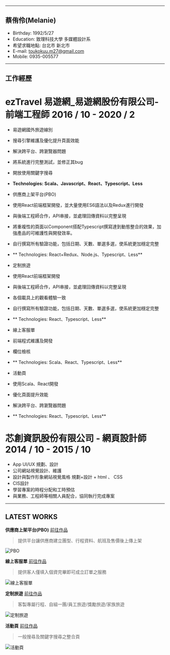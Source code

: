 
----
## 蔡侑伶(Melanie)
* Birthday: 1992/5/27
* Education: 致理科技大學 多媒體設計系
* 希望求職地點: 台北市 新北市
* E-mail: toukokuu.m27@gmail.com
* Mobile: 0935-005577


----
## 工作經歷
# ezTravel 易遊網_易遊網股份有限公司- 前端工程師 2016 / 10 - 2020 / 2

* 易遊網國外旅遊線別
 * 搜尋引擎維護及優化提升頁面效能
 * 解決跨平台、跨瀏覽器問題
 * 將系統進行完整測試，並修正其bug
 * 開放使用關鍵字搜尋
 * **Technologies: Scala、Javascript、React、Typescript、Less**

* 供應商上架平台(PBO)
 * 使用React前端框架開發，並大量使用ES6語法以及Redux進行開發
 * 與後端工程師合作，API串接，並處理回傳資料以完整呈現
 * 將重複性的頁面以Component搭配Typescript撰寫達到動態整合的效果，加強產品的可維護性與開發效率。
 * 自行撰寫所有驗證功能，包括日期、天數、單選多選，使系統更加穩定完整
 * ** Technologies: React+Redux、Node.js、Typescript、Less**

* 定制旅遊
 * 使用React前端框架開發
 * 與後端工程師合作，API串接，並處理回傳資料以完整呈現
 * 各個載具上的觀看體驗一致
 * 自行撰寫所有驗證功能，包括日期、天數、單選多選，使系統更加穩定完整
 * ** Technologies: React、Typescript、Less**

* 線上客服單
 * 前端程式維護及開發
 * 欄位檢核
 * ** Technologies: Scala、React、Typescript、Less**

* 活動頁
 * 使用Scala、React開發
 * 優化頁面提升效能
 * 解決跨平台、跨瀏覽器問題
 * ** Technologies: React、Typescript、Less**

# 芯創資訊股份有限公司 - 網頁設計師 2014 / 10 - 2015 / 10

* App UI/UX 規劃、設計
* 公司網站視覺設計、維護 
* 設計與製作形象網站視覺風格 規劃+設計 + html 、 CSS
* CIS設計
* 學習專案的時程分配和工時預估
* 與業務、工程師等相關人員配合，協同執行完成專案

---
## LATEST WORKS

**供應商上架平台(PBO)** [前往作品](https://wikipedia.org)

>提供平台讓供應商建立團型、行程資料、航班及售價後上傳上架

![PBO](https://i.imgur.com/nHBc3cd.jpg)

**線上客服單** [前往作品](https://wikipedia.org)
> 提供客人僅填入個資完畢即可成立訂單之服務

![線上客服單](https://imgur.com/YU7h2Q8.jpg)


**定制旅遊** [前往作品](https://wikipedia.org)
>客製專屬行程、自組一團/員工旅遊/獎勵旅遊/家族旅遊

![定制旅遊](https://imgur.com/fdHlvaZ.jpg)


 
 **活動頁** [前往作品](https://wikipedia.org)
> 一般搜尋及關鍵字搜尋之整合頁

![活動頁](https://imgur.com/hTlH1bS.jpg)


 
 

